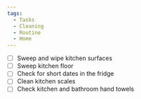 ```yaml
---
tags:
  - Tasks
  - Cleaning
  - Routine
  - Home
---
```


- [ ] Sweep and wipe kitchen surfaces
- [ ] Sweep kitchen floor
- [ ] Check for short dates in the fridge
- [ ] Clean kitchen scales
- [ ] Check kitchen and bathroom hand towels